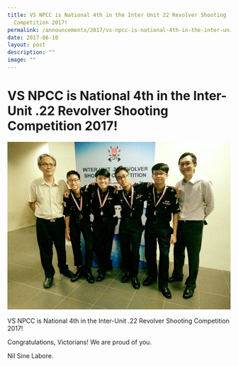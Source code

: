 ```yaml
---
title: VS NPCC is National 4th in the Inter Unit 22 Revolver Shooting
  Competition 2017!
permalink: /announcements/2017/vs-npcc-is-national-4th-in-the-inter-unit-22-revolver-shooting-competition-2017/
date: 2017-06-10
layout: post
description: ""
image: ""
---
```

# **VS NPCC is National 4th in the Inter-Unit .22 Revolver Shooting Competition 2017!**

![](/images/NPCC-2.jpg)

VS NPCC is National 4th in the Inter-Unit .22 Revolver Shooting Competition 2017!

Congratulations, Victorians! We are proud of you.

Nil Sine Labore.
